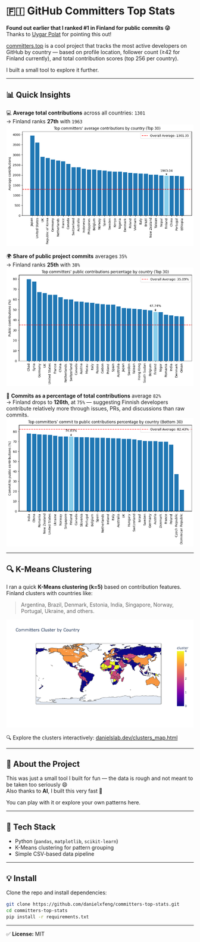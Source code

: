 # 🇫🇮 GitHub Committers Top Stats

**Found out earlier that I ranked #1 in Finland for public commits 😜**  
Thanks to [Uygar Polat](https://github.com/uygarpolat) for pointing this out!

[committers.top](https://committers.top/) is a cool project that tracks the most active developers on GitHub by country — based on profile location, follower count (≥42 for Finland currently), and total contribution scores (top 256 per country).

I built a small tool to explore it further.

---

## 📊 Quick Insights

💻 **Average total contributions** across all countries: `1301`  
→ Finland ranks **27th** with `1963`
![visual1](./visual/1.png)


🌍 **Share of public project commits** averages `35%`  
→ Finland ranks **25th** with `38%`
![visual2](./visual/2.png)

🧩 **Commits as a percentage of total contributions** average `82%`  
→ Finland drops to **126th**, at `75%` — suggesting Finnish developers contribute relatively more through issues, PRs, and discussions than raw commits.
![visual3](./visual/3.png)

---

## 🔍 K-Means Clustering

I ran a quick **K-Means clustering (k=5)** based on contribution features.  
Finland clusters with countries like:

> Argentina, Brazil, Denmark, Estonia, India, Singapore, Norway, Portugal, Ukraine, and others.

![visual4](./visual/4.png)

🔍 Explore the clusters interactively: [danielslab.dev/clusters_map.html](https://danielslab.dev/clusters_map.html)

---

## 🧠 About the Project

This was just a small tool I built for fun — the data is rough and not meant to be taken too seriously 😄  
Also thanks to **AI**, I built this very fast 🤖  

You can play with it or explore your own patterns here.

---

## 🧰 Tech Stack

- Python (`pandas`, `matplotlib`, `scikit-learn`)
- K-Means clustering for pattern grouping
- Simple CSV-based data pipeline

---

## 💡 Install


Clone the repo and install dependencies:

```bash
git clone https://github.com/danielxfeng/committers-top-stats.git
cd committers-top-stats
pip install -r requirements.txt
```

---

✅ **License:** MIT
